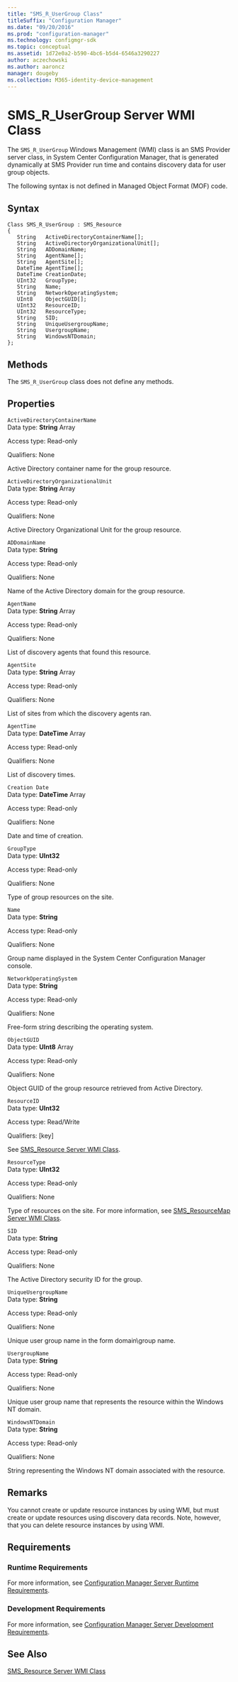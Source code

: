 ```yaml
---
title: "SMS_R_UserGroup Class"
titleSuffix: "Configuration Manager"
ms.date: "09/20/2016"
ms.prod: "configuration-manager"
ms.technology: configmgr-sdk
ms.topic: conceptual
ms.assetid: 1d72e0a2-b590-4bc6-b5d4-6546a3290227
author: aczechowski
ms.author: aaroncz
manager: dougeby
ms.collection: M365-identity-device-management
---
```

# SMS_R_UserGroup Server WMI Class
The `SMS_R_UserGroup` Windows Management (WMI) class is an SMS Provider server class, in System Center Configuration Manager, that is generated dynamically at SMS Provider run time and contains discovery data for user group objects.  

 The following syntax is not defined in Managed Object Format (MOF) code.  

## Syntax  

```  
Class SMS_R_UserGroup : SMS_Resource  
{  
   String   ActiveDirectoryContainerName[];  
   String   ActiveDirectoryOrganizationalUnit[];  
   String   ADDomainName;  
   String   AgentName[];  
   String   AgentSite[];  
   DateTime AgentTime[];  
   DateTime CreationDate;  
   UInt32   GroupType;  
   String   Name;  
   String   NetworkOperatingSystem;   
   UInt8    ObjectGUID[];  
   UInt32   ResourceID;  
   UInt32   ResourceType;  
   String   SID;  
   String   UniqueUsergroupName;  
   String   UsergroupName;  
   String   WindowsNTDomain;  
};  
```  

## Methods  
 The `SMS_R_UserGroup` class does not define any methods.  

## Properties  
 `ActiveDirectoryContainerName`  
 Data type: **String** Array  

 Access type: Read-only  

 Qualifiers: None  

 Active Directory container name for the group resource.  

 `ActiveDirectoryOrganizationalUnit`  
 Data type: **String** Array  

 Access type: Read-only  

 Qualifiers: None  

 Active Directory Organizational Unit for the group resource.  

 `ADDomainName`  
 Data type: **String**  

 Access type: Read-only  

 Qualifiers: None  

 Name of the Active Directory domain for the group resource.  

 `AgentName`  
 Data type: **String** Array  

 Access type: Read-only  

 Qualifiers: None  

 List of discovery agents that found this resource.  

 `AgentSite`  
 Data type: **String** Array  

 Access type: Read-only  

 Qualifiers: None  

 List of sites from which the discovery agents ran.  

 `AgentTime`  
 Data type: **DateTime** Array  

 Access type: Read-only  

 Qualifiers: None  

 List of discovery times.  

 `Creation Date`  
 Data type: **DateTime** Array  

 Access type: Read-only  

 Qualifiers: None  

 Date and time of creation.  

 `GroupType`  
 Data type: **UInt32**  

 Access type: Read-only  

 Qualifiers: None  

 Type of group resources on the site.  

 `Name`  
 Data type: **String**  

 Access type: Read-only  

 Qualifiers: None  

 Group name displayed in the System Center Configuration Manager console.  

 `NetworkOperatingSystem`  
 Data type: **String**  

 Access type: Read-only  

 Qualifiers: None  

 Free-form string describing the operating system.  

 `ObjectGUID`  
 Data type: **UInt8** Array  

 Access type: Read-only  

 Qualifiers: None  

 Object GUID of the group resource retrieved from Active Directory.  

 `ResourceID`  
 Data type: **UInt32**  

 Access type: Read/Write  

 Qualifiers: [key]  

 See [SMS_Resource Server WMI Class](../../../../../develop/reference/core/clients/manage/sms_resource-server-wmi-class.md).  

 `ResourceType`  
 Data type: **UInt32**  

 Access type: Read-only  

 Qualifiers: None  

 Type of resources on the site. For more information, see [SMS_ResourceMap Server WMI Class](../../../../../develop/reference/core/clients/manage/sms_resourcemap-server-wmi-class.md).  

 `SID`  
 Data type: **String**  

 Access type: Read-only  

 Qualifiers: None  

 The Active Directory security ID for the group.  

 `UniqueUsergroupName`  
 Data type: **String**  

 Access type: Read-only  

 Qualifiers: None  

 Unique user group name in the form domain\group name.  

 `UsergroupName`  
 Data type: **String**  

 Access type: Read-only  

 Qualifiers: None  

 Unique user group name that represents the resource within the Windows NT domain.  

 `WindowsNTDomain`  
 Data type: **String**  

 Access type: Read-only  

 Qualifiers: None  

 String representing the Windows NT domain associated with the resource.  

## Remarks  
 You cannot create or update resource instances by using WMI, but must create or update resources using discovery data records. Note, however, that you can delete resource instances by using WMI.  

## Requirements  

### Runtime Requirements  
 For more information, see [Configuration Manager Server Runtime Requirements](../../../../../develop/core/reqs/server-runtime-requirements.md).  

### Development Requirements  
 For more information, see [Configuration Manager Server Development Requirements](../../../../../develop/core/reqs/server-development-requirements.md).  

## See Also  
 [SMS_Resource Server WMI Class](../../../../../develop/reference/core/clients/manage/sms_resource-server-wmi-class.md)
